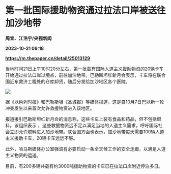 # 第一批国际援助物资通过拉法口岸被送往加沙地带
**周宣、江浩宇/央视新闻**

**2023-10-21 09:18**

**https://m.thepaper.cn/detail/25013129**

当地时间21日上午10时20分左右，第一批载有国际人道主义援助物资的20辆卡车开始通过拉法口岸过境点，前往加沙地带。巴勒斯坦红新月会表示，卡车将在联合国近东救济工程处的仓库卸货，随后分发给加沙地区各个医院。

![](https://imagecloud.thepaper.cn/thepaper/image/275/65/132.jpg)

据《以色列时报》和巴勒斯坦《圣城报》等媒体报道，这是自10月7日巴以新一轮冲突发生以来首次允许救援物资进入该地区。

报道援引巴勒斯坦红新月会的消息称，这些卡车上装有食品和药品，但不包括燃料。该组织表示 ，这些救援物资远不足以满足当地的人道主义需求，呼吁国际社会立即允许燃料进入加沙地带。联合国方面也表示，加沙地带每天需要100辆人道主义援助卡车，20辆卡车远远不够。

此外，哈马斯媒体办公室强调有必要启动一条全天候工作的安全走廊，以满足人道主义物资的运送。

目前，有200多辆共载有约3000吨援助物资的卡车已在拉法口岸附近停泊多日。